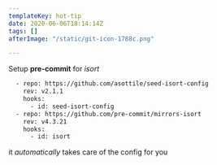 ```yaml
---
templateKey: hot-tip
date: 2020-06-06T18:14:14Z
tags: []
afterImage: "/static/git-icon-1788c.png"

---
```

Setup **pre-commit** for _isort_

``` bash
  - repo: https://github.com/asottile/seed-isort-config
    rev: v2.1.1
    hooks:
      - id: seed-isort-config
  - repo: https://github.com/pre-commit/mirrors-isort
    rev: v4.3.21
    hooks:
      - id: isort
```

it _automatically_ takes care of the config for you
